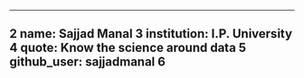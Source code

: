 
---
2
name: Sajjad Manal
3
institution: I.P. University
4
quote: Know the science around data
5
github_user: sajjadmanal
6
---